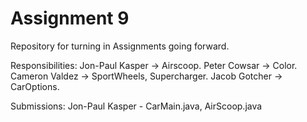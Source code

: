 # Assignment 9
Repository for turning in Assignments going forward.

Responsibilities:
    Jon-Paul Kasper -> Airscoop.
    Peter Cowsar -> Color.
    Cameron Valdez -> SportWheels, Supercharger.
    Jacob Gotcher -> CarOptions.

Submissions:
  Jon-Paul Kasper - CarMain.java, AirScoop.java
